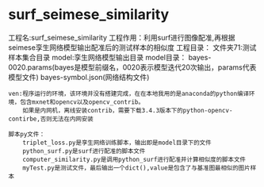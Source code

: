 # surf_seimese_similarity
工程名:surf_seimese_similarity
工程作用：利用surf进行图像配准,再根据seimese孪生网络模型输出配准后的测试样本的相似度
工程目录：
	文件夹71:测试样本集合目录
	model:孪生网络模型输出目录
	model目录：
		bayes-0020.params(bayes是模型前缀名，0020表示模型迭代20次输出，params代表模型文件)
		bayes-symbol.json(网络结构文件)
	
	ven:程序运行的环境，该环境并没有搭建完成，在在本地我用的是anaconda的python编译环境，包含mxnet和opencv以及opencv_contrib。
		如果是内网机，离线安装contrib，需要下载3.4.3版本下的python-opencv-contirbe,否则无法在内网安装
	
	脚本py文件：
		triplet_loss.py是孪生网络训练脚本，输出即是model目录下的文件
		python_surf.py是surf进行配准的脚本文件
		computer_similarity.py是调用python_surf进行配准并计算相似度的脚本文件
		myTest.py是测试文件，最后输出一个dict(),value是包含了与基准图最相似的图片样本

